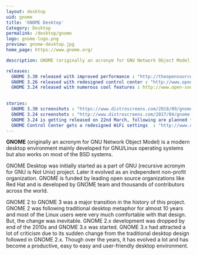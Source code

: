 ```yaml
---
layout: desktop
uid: gnome
title: 'GNOME Desktop'
Category: Desktop
permalink: /desktop/gnome
logo: gnome-logo.png
preview: gnome-desktop.jpg
home_page: https://www.gnome.org/

description: GNOME (originally an acronym for GNU Network Object Model) is a modern desktop environment mainly developed for GNU/Linux operating systems, but also works on most of the BSD systems. Stories & updates on GNOME Desktop.

releases:
  GNOME 3.30 released with improved performance : "http://theopensourcefeed.com/00-gnome-3.30-almeria-released-with-improved-performance-and-more/"
  GNOME 3.26 released with redesigned control center : "http://www.open-source-feed.com/2017/09/gnome-326-released-with-redesigned.html"
  GNOME 3.24 released with numerous cool features : http://www.open-source-feed.com/2017/03/gnome-324-released-with-numerous-cool.html
    

stories:
  GNOME 3.30 screenshots : "https://www.distroscreens.com/2018/09/gnome-330-almeria-screenshots.html"
  GNOME 3.24 screenshots : "http://www.distroscreens.com/2017/04/gnome-324-screenshots.html"
  GNOME 3.24 is getting released on 22nd March, following are planned features : http://www.open-source-feed.com/2017/03/gnome-324-is-getting-released-on-22nd.html
  GNOME Control Center gets a redesigned WiFi settings  : "http://www.open-source-feed.com/2017/07/gnome-control-center-gets-redesigned.html"
---
```


**GNOME** (originally an acronym for GNU Network Object Model) is a modern desktop environment mainly developed for GNU/Linux operating systems but also works on most of the BSD systems.

GNOME Desktop was initially started as a part of GNU (recursive acronym for GNU is Not Unix) project. Later it evolved as an independent non-profit organization. GNOME is funded by leading open source organizations like Red Hat and is developed by GNOME team and thousands of contributors across the world.

GNOME 2 to GNOME 3 was a major transition in the history of this project. GNOME 2 was following traditional desktop metaphor for almost 10 years and most of the Linux users were very much comfortable with that design. But, the change was inevitable. GNOME 2.x development was dropped by end of the 2010s and GNOME 3.x was started. GNOME 3.x had attracted a lot of criticism due to its sudden change from the traditional desktop design followed in GNOME 2.x. Though over the years, it has evolved a lot and has become a productive, easy to easy and user-friendly desktop environment.